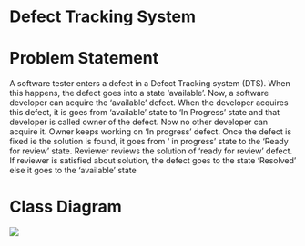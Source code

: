 # Defect Tracking System  

<h1>Problem Statement</h1>  
<p>A software tester enters a defect in a Defect Tracking system (DTS). When this happens, the defect goes into a state ‘available’. Now, a software developer can acquire the ‘available’ defect. When the developer acquires this defect, it is goes from ‘available’ state to ‘In Progress’ state and that developer is called owner of the defect. Now no other developer can acquire it. Owner keeps working on ‘In progress’ defect. Once the defect is fixed ie the solution is found, it goes from ‘ in progress’ state to the ‘Ready for review’ state. Reviewer reviews the solution of ‘ready for review’ defect. If reviewer is satisfied about solution, the defect goes to the state ‘Resolved’ else it goes to the ‘available’ state</p>  

<h1>Class Diagram</h1>  
<img src=https://raw.githubusercontent.com/suraj2334/Design-Patterns/master/State%20Design%20Pattern/Defect%20Tracking%20System/Class%20Diagram.png" />  

